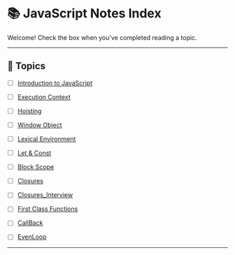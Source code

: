 # 📚 JavaScript Notes Index

Welcome! Check the box when you've completed reading a topic.

---

## 📄 Topics
- [ ] [Introduction to JavaScript](./INTRODUCTION.md)
- [ ] [Execution Context](./EXEC_CONT.md)
- [ ] [Hoisting](./HOISTING.md)
- [ ] [Window Object](./window.md)
- [ ] [Lexical Environment](./lexicalenv.md)
- [ ] [Let & Const](./let_Const.md)
- [ ] [Block Scope](./blockScope.md)
- [ ] [Closures](./Closures.md)
- [ ] [Closures_Interview](./ClosureInterview.md)
- [ ] [First Class Functions](./AnonymousFunc.md)

- [ ] [CallBack](./CallBack.md)
- [ ] [EvenLoop](./EventLoop.md)




---



